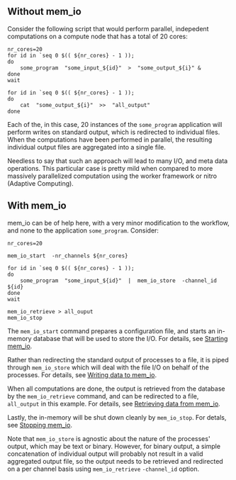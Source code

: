 ## Without mem_io

Consider the following script that would perform parallel, indepedent computations on a compute node that has a total of 20 cores:
```
nr_cores=20
for id in `seq 0 $(( ${nr_cores} - 1 ));
do
    some_program  "some_input_${id}"  >  "some_output_${i}" &
done
wait

for id in `seq 0 $(( ${nr_cores} - 1 ));
do
    cat  "some_output_${i}"  >>  "all_output"
done
```
Each of the, in this case, 20 instances of the `some_program` application will perform writes on standard output, which is redirected to individual files.  When the computations have been performed in parallel, the resulting individual output files are aggregated into a single file.

Needless to say that such an approach will lead to many I/O, and meta data operations.  This particular case is pretty mild when compared to more massively parallelized computation using the worker framework or nitro (Adaptive Computing).

## With mem_io

mem_io can be of help here, with a very minor modification to the workflow, and none to the application `some_program`.  Consider:
```
nr_cores=20

mem_io_start  -nr_channels ${nr_cores}

for id in `seq 0 $(( ${nr_cores} - 1 ));
do
    some_program  "some_input_${id}"  |  mem_io_store  -channel_id ${id}
done
wait

mem_io_retrieve > all_ouput
mem_io_stop
```
The `mem_io_start` command prepares a configuration file, and starts an
in-memory database that will be used to store the I/O.  For details, see [Starting mem_io](mem_io_start).

Rather than redirecting the standard output of processes to a file, it is piped through `mem_io_store` which will deal with the file I/O on behalf of the processes.  For details, see [Writing data to mem_io](mem_io_store.md).

When all computations are done, the output is retrieved from the database by the `mem_io_retrieve` command, and can be redirected to a file, `all_output` in this example.  For details, see [Retrieving data from mem_io](mem_io_retrieve.md).

Lastly, the in-memory will be shut down cleanly by `mem_io_stop`.  For detals, see [Stopping mem_io](mem_io_stop).

Note that `mem_io_store` is agnostic about the nature of the processes' output, which may be text or binary.  However, for binary output, a simple concatenation of individual output will probably not result in a valid aggregated output file, so the output needs to be retrieved and redirected on a per channel basis using `mem_io_retrieve` `-channel_id` option.
